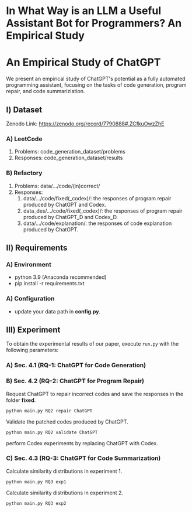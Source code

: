 # In What Way is an LLM a Useful Assistant Bot for Programmers? An Empirical Study

An Empirical Study of ChatGPT
=======
We present an empirical study of ChatGPT's potential as a fully automated programming assistant, focusing on the tasks of code generation, program repair, and code summariziation.

## Ⅰ) Dataset
Zenodo Link: https://zenodo.org/record/7790888#.ZCfkuOwzZhE
### A) LeetCode
1. Problems: code_generation_dataset/problems
2. Responses: code_generation_dataset/results
### B) Refactory
1. Problems: data/.../code/(in)correct/
2. Responses:
   1. data/.../code/fixed(_codex)/: the responses of program repair produced by ChatGPT and Codex.
   2. data_des/.../code/fixed(_codex)/: the responses of program repair produced by ChatGPT_D and Codex_D.
   3. data/.../code/explanation/: the responses of code explanation produced by ChatGPT.

## Ⅱ) Requirements
### A) Environment 
  * python 3.9 (Anaconda recommended)
  * pip install -r requirements.txt
### A) Configuration
  * update your data path in **config.py**.
  
## Ⅲ) Experiment
To obtain the experimental results of our paper, execute `run.py` with the following parameters:

### A) Sec. 4.1 (RQ-1: ChatGPT for Code Generation)

### B) Sec. 4.2 (RQ-2: ChatGPT for Program Repair)
Request ChatGPT to repair incorrect codes and save the responses in the folder **fixed**.
```
python main.py RQ2 repair ChatGPT
```
Validate the patched codes produced by ChatGPT.
```
python main.py RQ2 validate ChatGPT
```
perform Codex experiments by replacing ChatGPT with Codex.

### C) Sec. 4.3 (RQ-3: ChatGPT for Code Summarization)
Calculate similarity distributions in experiment 1.
```
python main.py RQ3 exp1
```
Calculate similarity distributions in experiment 2.
```
python main.py RQ3 exp2
```